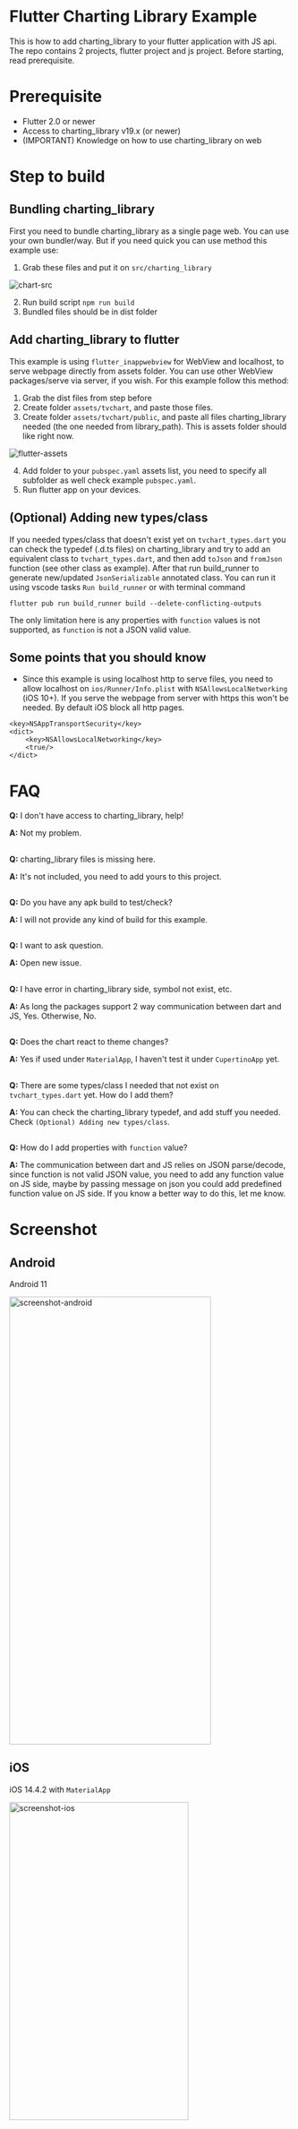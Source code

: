 # Flutter Charting Library Example

This is how to add charting_library to your flutter application with JS api.
The repo contains 2 projects, flutter project and js project.
Before starting, read prerequisite.

# Prerequisite

- Flutter 2.0 or newer
- Access to charting_library v19.x (or newer)
- (IMPORTANT) Knowledge on how to use charting_library on web

# Step to build

## Bundling charting_library

First you need to bundle charting_library as a single page web.
You can use your own bundler/way. But if you need quick you can use method this example use:

1. Grab these files and put it on `src/charting_library`

![chart-src](./docs/images/chart-src.png)

2. Run build script `npm run build`
3. Bundled files should be in dist folder

## Add charting_library to flutter

This example is using `flutter_inappwebview` for WebView and localhost, to serve webpage directly from assets folder. You can use other WebView packages/serve via server, if you wish.
For this example follow this method:

1. Grab the dist files from step before
2. Create folder `assets/tvchart`, and paste those files.
3. Create folder `assets/tvchart/public`, and paste all files charting_library needed (the one needed from library_path). This is assets folder should like right now.

![flutter-assets](./docs/images/flutter-assets.png)

4. Add folder to your `pubspec.yaml` assets list, you need to specify all subfolder as well check example `pubspec.yaml`.
5. Run flutter app on your devices.


## (Optional) Adding new types/class

If you needed types/class that doesn't exist yet on `tvchart_types.dart` you can check the typedef (.d.ts files) on charting_library and try to add an equivalent class to `tvchart_types.dart`, and then add `toJson` and `fromJson` function (see other class as example).
After that run build_runner to generate new/updated `JsonSerializable` annotated class. You can run it using vscode tasks `Run build_runner` or with terminal command
```
flutter pub run build_runner build --delete-conflicting-outputs
```

The only limitation here is any properties with `function` values is not supported, as `function` is not a JSON valid value.

## Some points that you should know

- Since this example is using localhost http to serve files, you need to allow localhost on `ios/Runner/Info.plist` with `NSAllowsLocalNetworking` (iOS 10+). If you serve the webpage from server with https this won't be needed. By default iOS block all http pages.

```
<key>NSAppTransportSecurity</key>
<dict>
    <key>NSAllowsLocalNetworking</key>
    <true/>
</dict>
```

# FAQ

**Q:** I don't have access to charting_library, help!

**A:** Not my problem.
##

**Q:** charting_library files is missing here.

**A:** It's not included, you need to add yours to this project.
##

**Q:** Do you have any apk build to test/check?

**A:** I will not provide any kind of build for this example.
##

**Q:** I want to ask question.

**A:** Open new issue.
##

**Q:** I have error in charting_library side, symbol not exist, etc.


**A:** As long the packages support 2 way communication between dart and JS, Yes. Otherwise, No.
##

**Q:** Does the chart react to theme changes?

**A:** Yes if used under `MaterialApp`, I haven't test it under `CupertinoApp` yet.
##

**Q:** There are some types/class I needed that not exist on `tvchart_types.dart` yet. How do I add them?

**A:** You can check the charting_library typedef, and add stuff you needed. Check `(Optional) Adding new types/class`.
##

**Q:** How do I add properties with `function` value?

**A:** The communication between dart and JS relies on JSON parse/decode, since function is not valid JSON value, you need to add any function value on JS side, maybe by passing message on json you could add predefined function value on JS side. If you know a better way to do this, let me know.
##

# Screenshot

## Android

Android 11

<img src="./docs/images/screenshot-android.png" alt="screenshot-android" width="360" height="800">

## iOS

iOS 14.4.2 with `MaterialApp`

<img src="./docs/images/screenshot-ios.PNG" alt="screenshot-ios" width="320" height="568">
